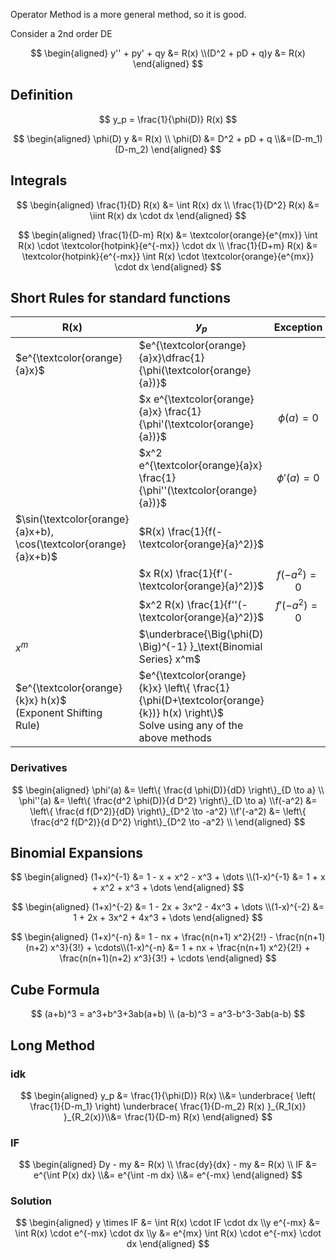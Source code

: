 Operator Method is a more general method, so it is good.

Consider a 2nd order DE

$$
\begin{aligned}
y'' + py' + qy &= R(x) \\(D^2 + pD + q)y &= R(x)
\end{aligned}
$$

## Definition

$$
y_p = \frac{1}{\phi(D)} R(x)
$$

$$
\begin{aligned}
\phi(D) y &= R(x) \\
\phi(D)
&= D^2 + pD + q \\&=(D-m_1)(D-m_2)
\end{aligned}
$$

## Integrals

$$
\begin{aligned}
\frac{1}{D} R(x) &= \int R(x) dx \\
\frac{1}{D^2} R(x) &= \iint R(x) dx \cdot dx
\end{aligned}
$$

$$
\begin{aligned}
\frac{1}{D-m} R(x) &= \textcolor{orange}{e^{mx}} \int R(x) \cdot \textcolor{hotpink}{e^{-mx}} \cdot dx \\
\frac{1}{D+m} R(x) &= \textcolor{hotpink}{e^{-mx}} \int R(x) \cdot \textcolor{orange}{e^{mx}} \cdot dx
\end{aligned}
$$

## Short Rules for standard functions

| R(x)                                                         | $y_p$                                                        |   Exception    |
| ------------------------------------------------------------ | ------------------------------------------------------------ | :------------: |
| $e^{\textcolor{orange}{a}x}$                                 | $e^{\textcolor{orange}{a}x}\dfrac{1}{\phi(\textcolor{orange}{a})}$ |                |
|                                                              | $x e^{\textcolor{orange}{a}x} \frac{1}{\phi'(\textcolor{orange}{a})}$ | $\phi(a) = 0$  |
|                                                              | $x^2 e^{\textcolor{orange}{a}x} \frac{1}{\phi''(\textcolor{orange}{a})}$ | $\phi'(a) = 0$ |
| $\sin(\textcolor{orange}{a}x+b), \cos(\textcolor{orange}{a}x+b)$ | $R(x) \frac{1}{f(-\textcolor{orange}{a}^2)}$                 |                |
|                                                              | $x R(x) \frac{1}{f'(-\textcolor{orange}{a}^2)}$              | $f(-a^2) = 0$  |
|                                                              | $x^2 R(x) \frac{1}{f''(-\textcolor{orange}{a}^2)}$           | $f'(-a^2) = 0$ |
| $x^m$                                                        | $\underbrace{\Big(\phi(D) \Big)^{-1} }_\text{Binomial Series} x^m$ |                |
| $e^{\textcolor{orange}{k}x} h(x)$<br />(Exponent Shifting Rule) | $e^{\textcolor{orange}{k}x} \left\{ \frac{1}{\phi(D+\textcolor{orange}{k})} h(x) \right\}$<br />Solve using any of the above methods |                |

### Derivatives

$$
\begin{aligned}
\phi'(a) &= \left\{ \frac{d \phi(D)}{dD} \right\}_{D \to a} \\
\phi''(a) &= \left\{ \frac{d^2 \phi(D)}{d D^2} \right\}_{D \to a} \\f(-a^2) &= \left\{ \frac{d f(D^2)}{dD} \right\}_{D^2 \to -a^2} \\f'(-a^2) &= \left\{ \frac{d^2 f(D^2)}{d D^2} \right\}_{D^2 \to -a^2} \\
\end{aligned}
$$

## Binomial Expansions

$$
\begin{aligned}
(1+x)^{-1} &= 1 - x + x^2 - x^3 + \dots \\(1-x)^{-1} &= 1 + x + x^2 + x^3 + \dots
\end{aligned}
$$

$$
\begin{aligned}
(1+x)^{-2} &= 1 - 2x + 3x^2 - 4x^3 + \dots \\(1-x)^{-2} &= 1 + 2x + 3x^2 + 4x^3 + \dots
\end{aligned}
$$

$$
\begin{aligned}
(1+x)^{-n}
&= 1 - nx +
\frac{n(n+1) x^2}{2!} - 
\frac{n(n+1)(n+2) x^3}{3!} + \cdots\\(1-x)^{-n}
&= 1 + nx +
\frac{n(n+1) x^2}{2!} +
\frac{n(n+1)(n+2) x^3}{3!} + \cdots
\end{aligned}
$$

## Cube Formula

$$
(a+b)^3 =
a^3+b^3+3ab(a+b) \\
(a-b)^3 =
a^3-b^3-3ab(a-b)
$$

## Long Method

### idk

$$
\begin{aligned}
y_p
&= \frac{1}{\phi(D)} R(x) \\&= \underbrace{
	\left( \frac{1}{D-m_1} \right)
	\underbrace{
		\frac{1}{D-m_2} R(x)
	}_{R_1(x)}
}_{R_2(x)}\\&= \frac{1}{D-m} R(x)
\end{aligned}
$$

### IF

$$
\begin{aligned}
Dy - my &= R(x) \\
\frac{dy}{dx} - my &= R(x) \\
IF
&= e^{\int P(x) dx} \\&= e^{\int -m dx} \\&= e^{-mx}
\end{aligned}
$$

### Solution

$$
\begin{aligned}
y \times IF &= \int R(x) \cdot IF \cdot dx \\y e^{-mx} &= \int R(x) \cdot e^{-mx} \cdot dx \\y &= e^{mx} \int R(x) \cdot e^{-mx} \cdot dx
\end{aligned}
$$


